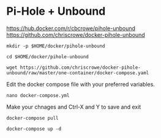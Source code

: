 # Pi-Hole + Unbound
https://hub.docker.com/r/cbcrowe/pihole-unbound
https://github.com/chriscrowe/docker-pihole-unbound

```
mkdir -p $HOME/docker/pihole-unbound
```
```
cd $HOME/docker/pihole-unbound
```
```
wget https://github.com/chriscrowe/docker-pihole-unbound/raw/master/one-container/docker-compose.yaml
```
Edit the docker compose file with your preferred variables.
```
nano docker-compose.yml
```
Make your chnages and Ctrl-X and Y to save and exit
```
docker-compose pull
```
```
docker-compose up -d
```